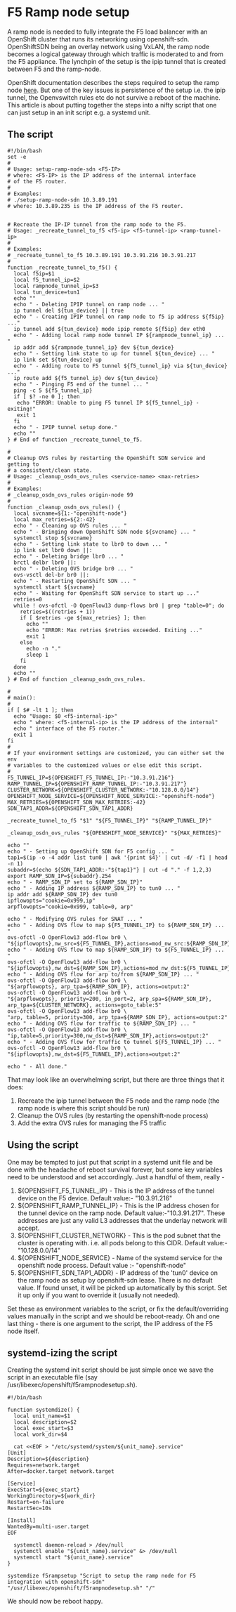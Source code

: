 # F5 Ramp node setup

A ramp node is needed to fully integrate the F5 load balancer with an OpenShift cluster that runs its networking using openshift-sdn. OpenShiftSDN being an overlay network using VxLAN, the ramp node becomes a logical gateway through which traffic is moderated to and from the F5 appliance. The lynchpin of the setup is the ipip tunnel that is created between F5 and the ramp-node.

OpenShift documentation describes the steps required to setup the ramp node [here](https://docs.openshift.org/latest/install_config/routing_from_edge_lb.html#establishing-a-tunnel-using-a-ramp-node). But one of the key issues is persistence of the setup i.e. the ipip tunnel, the Openvswitch rules etc do not survive a reboot of the machine. This article is about putting together the steps into a nifty script that one can just setup in an init script e.g. a systemd unit.

## The script
```
#!/bin/bash
set -e
#
# Usage: setup-ramp-node-sdn <F5-IP>
# where: <F5-IP> is the IP address of the internal interface
# of the F5 router.
#
# Examples:
# ./setup-ramp-node-sdn 10.3.89.191
# where: 10.3.89.235 is the IP address of the F5 router.


# Recreate the IP-IP tunnel from the ramp node to the F5.
# Usage: _recreate_tunnel_to_f5 <f5-ip> <f5-tunnel-ip> <ramp-tunnel-ip>
#
# Examples:
# _recreate_tunnel_to_f5 10.3.89.191 10.3.91.216 10.3.91.217
#
function _recreate_tunnel_to_f5() {
  local f5ip=$1
  local f5_tunnel_ip=$2
  local rampnode_tunnel_ip=$3
  local tun_device=tun1
  echo ""
  echo " - Deleting IPIP tunnel on ramp node ... "
  ip tunnel del ${tun_device} || true
  echo " - Creating IPIP tunnel on ramp node to f5 ip address ${f5ip} ..."
  ip tunnel add ${tun_device} mode ipip remote ${f5ip} dev eth0
  echo " - Adding local ramp node tunnel IP ${rampnode_tunnel_ip} ... "
  ip addr add ${rampnode_tunnel_ip} dev ${tun_device}
  echo " - Setting link state to up for tunnel ${tun_device} ... "
  ip link set ${tun_device} up
  echo " - Adding route to F5 tunnel ${f5_tunnel_ip} via ${tun_device} ..."
  ip route add ${f5_tunnel_ip} dev ${tun_device}
  echo " - Pinging F5 end of the tunnel ... "
  ping -c 5 ${f5_tunnel_ip}
  if [ $? -ne 0 ]; then
   echo "ERROR: Unable to ping F5 tunnel IP ${f5_tunnel_ip} - exiting!"
   exit 1
  fi
  echo " - IPIP tunnel setup done."
  echo ""
} # End of function _recreate_tunnel_to_f5.

#
# Cleanup OVS rules by restarting the OpenShift SDN service and getting to
# a consistent/clean state.
# Usage: _cleanup_osdn_ovs_rules <service-name> <max-retries>
#
# Examples:
# _cleanup_osdn_ovs_rules origin-node 99
#
function _cleanup_osdn_ovs_rules() {
  local svcname=${1:-"openshift-node"}
  local max_retries=${2:-42}
  echo " - Cleaning up OVS rules ... "
  echo " - Bringing down OpenShift SDN node ${svcname} ... "
  systemctl stop ${svcname}
  echo " - Setting link state to lbr0 to down ... "
  ip link set lbr0 down ||:
  echo " - Deleting bridge lbr0 ... "
  brctl delbr lbr0 ||:
  echo " - Deleting OVS bridge br0 ... "
  ovs-vsctl del-br br0 ||:
  echo " - Restarting OpenShift SDN ... "
  systemctl start ${svcname}
  echo " - Waiting for OpenShift SDN service to start up ..."
  retries=0
  while ! ovs-ofctl -O OpenFlow13 dump-flows br0 | grep "table=0"; do
    retries=$((retries + 1))
    if [ $retries -ge ${max_retries} ]; then
      echo ""
      echo "ERROR: Max retries $retries exceeded. Exiting ..."
      exit 1
    else
      echo -n "."
      sleep 1
    fi
  done
  echo ""
} # End of function _cleanup_osdn_ovs_rules.

#
# main():
#
if [ $# -lt 1 ]; then
  echo "Usage: $0 <f5-internal-ip>"
  echo " where: <f5-internal-ip> is the IP address of the internal"
  echo " interface of the F5 router."
  exit 1
fi
#
# If your environment settings are customized, you can either set the env
# variables to the customized values or else edit this script.
#
F5_TUNNEL_IP=${OPENSHIFT_F5_TUNNEL_IP:-"10.3.91.216"}
RAMP_TUNNEL_IP=${OPENSHIFT_RAMP_TUNNEL_IP:-"10.3.91.217"}
CLUSTER_NETWORK=${OPENSHIFT_CLUSTER_NETWORK:-"10.128.0.0/14"}
OPENSHIFT_NODE_SERVICE=${OPENSHIFT_NODE_SERVICE:-"openshift-node"}
MAX_RETRIES=${OPENSHIFT_SDN_MAX_RETRIES:-42}
SDN_TAP1_ADDR=${OPENSHIFT_SDN_TAP1_ADDR}

_recreate_tunnel_to_f5 "$1" "${F5_TUNNEL_IP}" "${RAMP_TUNNEL_IP}"

_cleanup_osdn_ovs_rules "${OPENSHIFT_NODE_SERVICE}" "${MAX_RETRIES}"

echo ""
echo " - Setting up OpenShift SDN for F5 config ... "
tap1=$(ip -o -4 addr list tun0 | awk '{print $4}' | cut -d/ -f1 | head -n 1)
subaddr=$(echo ${SDN_TAP1_ADDR:-"${tap1}"} | cut -d "." -f 1,2,3)
export RAMP_SDN_IP=${subaddr}.254
echo " - RAMP_SDN_IP set to ${RAMP_SDN_IP}"
echo " - Adding IP address ${RAMP_SDN_IP} to tun0 ... "
ip addr add ${RAMP_SDN_IP} dev tun0
ipflowopts="cookie=0x999,ip"
arpflowopts="cookie=0x999, table=0, arp"

echo " - Modifying OVS rules for SNAT ... "
echo " - Adding OVS flow to map ${F5_TUNNEL_IP} to ${RAMP_SDN_IP} ... "
ovs-ofctl -O OpenFlow13 add-flow br0 \
"${ipflowopts},nw_src=${F5_TUNNEL_IP},actions=mod_nw_src:${RAMP_SDN_IP},resubmit(,0)"
echo " - Adding OVS flow to map ${RAMP_SDN_IP} to ${F5_TUNNEL_IP} ... "
ovs-ofctl -O OpenFlow13 add-flow br0 \
"${ipflowopts},nw_dst=${RAMP_SDN_IP},actions=mod_nw_dst:${F5_TUNNEL_IP},resubmit(,0)"
echo " - Adding OVS flow for arp to/from ${RAMP_SDN_IP} ... "
ovs-ofctl -O OpenFlow13 add-flow br0 \
"${arpflowopts}, arp_tpa=${RAMP_SDN_IP}, actions=output:2"
ovs-ofctl -O OpenFlow13 add-flow br0 \
"${arpflowopts}, priority=200, in_port=2, arp_spa=${RAMP_SDN_IP}, arp_tpa=${CLUSTER_NETWORK}, actions=goto_table:5"
ovs-ofctl -O OpenFlow13 add-flow br0 \
"arp, table=5, priority=300, arp_tpa=${RAMP_SDN_IP}, actions=output:2"
echo " - Adding OVS flow for traffic to ${RAMP_SDN_IP} ... "
ovs-ofctl -O OpenFlow13 add-flow br0 \
"ip,table=5,priority=300,nw_dst=${RAMP_SDN_IP},actions=output:2"
echo " - Adding OVS flow for traffic to tunnel ${F5_TUNNEL_IP} ... "
ovs-ofctl -O OpenFlow13 add-flow br0 \
"${ipflowopts},nw_dst=${F5_TUNNEL_IP},actions=output:2"

echo " - All done."
```

That may look like an overwhelming script, but there are three things that it does:

1. Recreate the ipip tunnel between the F5 node and the ramp node (the ramp node is where this script should be run)
2. Cleanup the OVS rules (by restarting the openshift-node process)
3. Add the extra OVS rules for managing the F5 traffic

## Using the script

One may be tempted to just put that script in a systemd unit file and be done with the headache of reboot survival forever, but some key variables need to be understood and set accordingly. Just a handful of them, really -

1. ${OPENSHIFT_F5_TUNNEL_IP} - This is the IP address of the tunnel device on the F5 device. Default value:- "10.3.91.216"
2. ${OPENSHIFT_RAMP_TUNNEL_IP} - This is the IP address chosen for the tunnel device on the ramp node. Default value:-"10.3.91.217". These addresses are just any valid L3 addresses that the underlay network will accept.
3. ${OPENSHIFT_CLUSTER_NETWORK} - This is the pod subnet that the cluster is operating with. i.e. all pods belong to this CIDR. Default value:-"10.128.0.0/14"
4. ${OPENSHIFT_NODE_SERVICE} - Name of the systemd service for the openshift node process. Default value :- "openshift-node"
5. ${OPENSHIFT_SDN_TAP1_ADDR} - IP address of the 'tun0' device on the ramp node as setup by openshift-sdn lease. There is no default value. If found unset, it will be picked up automatically by this script. Set it up only if you want to override it (usually not needed).

Set these as environment variables to the script, or fix the default/overriding values manually in the script and we should be reboot-ready. Oh and one last thing - there is one argument to the script, the IP address of the F5 node itself.

## systemd-izing the script

Creating the systemd init script should be just simple once we save the script in an executable file (say /usr/libexec/openshift/f5rampnodesetup.sh).

```
#!/bin/bash

function systemdize() {
  local unit_name=$1
  local description=$2
  local exec_start=$3
  local work_dir=$4

  cat <<EOF > "/etc/systemd/system/${unit_name}.service"
[Unit]
Description=${description}
Requires=network.target
After=docker.target network.target

[Service]
ExecStart=${exec_start}
WorkingDirectory=${work_dir}
Restart=on-failure
RestartSec=10s

[Install]
WantedBy=multi-user.target
EOF

  systemctl daemon-reload > /dev/null
  systemctl enable "${unit_name}.service" &> /dev/null
  systemctl start "${unit_name}.service"
}

systemdize f5rampsetup "Script to setup the ramp node for F5 integration with openshift-sdn" "/usr/libexec/openshift/f5rampnodesetup.sh" "/"
```

We should now be reboot happy.
